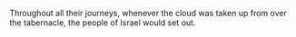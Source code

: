 Throughout all their journeys, whenever the cloud was taken up from over the tabernacle, the people of Israel would set out.
